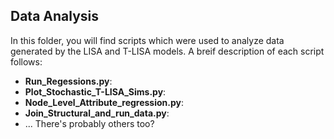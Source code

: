 ## Data Analysis
In this folder, you will find scripts which were used to analyze data generated by the LISA and T-LISA models. A breif description of each script follows:

- **Run_Regessions.py**:
- **Plot_Stochastic_T-LISA_Sims.py**:
- **Node_Level_Attribute_regression.py**:
- **Join_Structural_and_run_data.py**:
- ... There's probably others too?
